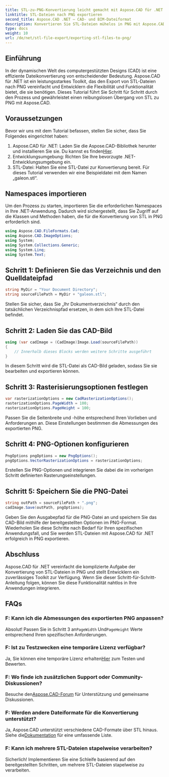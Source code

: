 ```yaml
---
title: STL-zu-PNG-Konvertierung leicht gemacht mit Aspose.CAD für .NET
linktitle: STL-Dateien nach PNG exportieren
second_title: Aspose.CAD .NET – CAD- und BIM-Dateiformat
description: Konvertieren Sie STL-Dateien mühelos in PNG mit Aspose.CAD für .NET. Befolgen Sie unsere Schritt-für-Schritt-Anleitung für eine nahtlose Integration. Jetzt downloaden!
type: docs
weight: 10
url: /de/net/stl-file-export/exporting-stl-files-to-png/
---
```

## Einführung
In der dynamischen Welt des computergestützten Designs (CAD) ist eine effiziente Dateikonvertierung von entscheidender Bedeutung. Aspose.CAD für .NET ist ein leistungsstarkes Toolkit, das den Export von STL-Dateien nach PNG vereinfacht und Entwicklern die Flexibilität und Funktionalität bietet, die sie benötigen. Dieses Tutorial führt Sie Schritt für Schritt durch den Prozess und gewährleistet einen reibungslosen Übergang von STL zu PNG mit Aspose.CAD.
## Voraussetzungen
Bevor wir uns mit dem Tutorial befassen, stellen Sie sicher, dass Sie Folgendes eingerichtet haben:
1.  Aspose.CAD für .NET: Laden Sie die Aspose.CAD-Bibliothek herunter und installieren Sie sie. Du kannst es finden[Hier](https://releases.aspose.com/cad/net/).
2. Entwicklungsumgebung: Richten Sie Ihre bevorzugte .NET-Entwicklungsumgebung ein.
3. STL-Datei: Halten Sie eine STL-Datei zur Konvertierung bereit. Für dieses Tutorial verwenden wir eine Beispieldatei mit dem Namen „galeon.stl“.
## Namespaces importieren
Um den Prozess zu starten, importieren Sie die erforderlichen Namespaces in Ihre .NET-Anwendung. Dadurch wird sichergestellt, dass Sie Zugriff auf die Klassen und Methoden haben, die für die Konvertierung von STL in PNG erforderlich sind.
```csharp
using Aspose.CAD.FileFormats.Cad;
using Aspose.CAD.ImageOptions;
using System;
using System.Collections.Generic;
using System.Linq;
using System.Text;
```
## Schritt 1: Definieren Sie das Verzeichnis und den Quelldateipfad
```csharp
string MyDir = "Your Document Directory";
string sourceFilePath = MyDir + "galeon.stl";
```
Stellen Sie sicher, dass Sie „Ihr Dokumentverzeichnis“ durch den tatsächlichen Verzeichnispfad ersetzen, in dem sich Ihre STL-Datei befindet.
## Schritt 2: Laden Sie das CAD-Bild
```csharp
using (var cadImage = (CadImage)Image.Load(sourceFilePath))
{
    // Innerhalb dieses Blocks werden weitere Schritte ausgeführt
}
```
In diesem Schritt wird die STL-Datei als CAD-Bild geladen, sodass Sie sie bearbeiten und exportieren können.
## Schritt 3: Rasterisierungsoptionen festlegen
```csharp
var rasterizationOptions = new CadRasterizationOptions();
rasterizationOptions.PageWidth = 100;
rasterizationOptions.PageHeight = 100;
```
Passen Sie die Seitenbreite und -höhe entsprechend Ihren Vorlieben und Anforderungen an. Diese Einstellungen bestimmen die Abmessungen des exportierten PNG.
## Schritt 4: PNG-Optionen konfigurieren
```csharp
PngOptions pngOptions = new PngOptions();
pngOptions.VectorRasterizationOptions = rasterizationOptions;
```
Erstellen Sie PNG-Optionen und integrieren Sie dabei die im vorherigen Schritt definierten Rasterungseinstellungen.
## Schritt 5: Speichern Sie die PNG-Datei
```csharp
string outPath = sourceFilePath + ".png";
cadImage.Save(outPath, pngOptions);
```
Geben Sie den Ausgabepfad für die PNG-Datei an und speichern Sie das CAD-Bild mithilfe der bereitgestellten Optionen im PNG-Format.
Wiederholen Sie diese Schritte nach Bedarf für Ihren spezifischen Anwendungsfall, und Sie werden STL-Dateien mit Aspose.CAD für .NET erfolgreich in PNG exportieren.
## Abschluss
Aspose.CAD für .NET vereinfacht die komplizierte Aufgabe der Konvertierung von STL-Dateien in PNG und stellt Entwicklern ein zuverlässiges Toolkit zur Verfügung. Wenn Sie dieser Schritt-für-Schritt-Anleitung folgen, können Sie diese Funktionalität nahtlos in Ihre Anwendungen integrieren.
## FAQs
### F: Kann ich die Abmessungen des exportierten PNG anpassen?
 Absolut! Passen Sie in Schritt 3 an`PageWidth` Und`PageHeight` Werte entsprechend Ihren spezifischen Anforderungen.
### F: Ist zu Testzwecken eine temporäre Lizenz verfügbar?
 Ja, Sie können eine temporäre Lizenz erhalten[Hier](https://purchase.aspose.com/temporary-license/) zum Testen und Bewerten.
### F: Wo finde ich zusätzlichen Support oder Community-Diskussionen?
 Besuche den[Aspose.CAD-Forum](https://forum.aspose.com/c/cad/19) für Unterstützung und gemeinsame Diskussionen.
### F: Werden andere Dateiformate für die Konvertierung unterstützt?
 Ja, Aspose.CAD unterstützt verschiedene CAD-Formate über STL hinaus. Siehe die[Dokumentation](https://reference.aspose.com/cad/net/) für eine umfassende Liste.
### F: Kann ich mehrere STL-Dateien stapelweise verarbeiten?
Sicherlich! Implementieren Sie eine Schleife basierend auf den bereitgestellten Schritten, um mehrere STL-Dateien stapelweise zu verarbeiten.